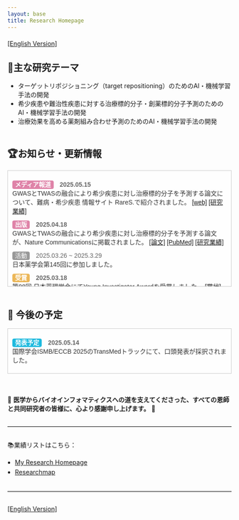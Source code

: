 ```yaml
---
layout: base
title: Research Homepage
---
```


<div style="margin-top: 20px;">
  <a href="./en/index.html" rel="noopener noreferrer">
    [English Version]
  </a>
</div>

## 💎**主な研究テーマ**
- ターゲットリポジショニング（target repositioning）のためのAI・機械学習手法の開発
- 希少疾患や難治性疾患に対する治療標的分子・創薬標的分子予測のためのAI・機械学習手法の開発
- 治療効果を高める薬剤組み合わせ予測のためのAI・機械学習手法の開発
<br><br>


## 🏆**お知らせ・更新情報**

<div style="max-height: 240px; overflow-y: auto; border: 1px solid #ccc; padding: 10px; background-color: #fefefe;">

<dl style="margin: 0; font-family: 'Noto Sans JP', sans-serif;">
  
  <dt style="font-weight: bold; margin-top: 10px;">
    <span style="background-color: #DF83A8; color: white; padding: 2px 6px; border-radius: 4px; font-size: 0.85rem;">メディア報道</span>
    <time style="margin-left: 10px; color: #666;">2025.05.15</time>
  </dt>
  <dd style="margin: 0 0 10px 0;">
    <a href="#" style="text-decoration: none; color: #333;">
    GWASとTWASの融合により希少疾患に対し治療標的分子を予測する論文について、難病・希少疾患 情報サイト RareS.で紹介されました。 
    <a href="https://raresnet.com/250515-01/" target="_blank" rel="noopener noreferrer">[web]</a>
    <a href="/achievements.html" rel="noopener noreferrer">[研究業績]</a>
    </a>
  </dd>

  <dt style="font-weight: bold; margin-top: 10px;">
    <span style="background-color: #DF83A8; color: white; padding: 2px 6px; border-radius: 4px; font-size: 0.85rem;">出版</span>
    <time style="margin-left: 10px; color: #666;">2025.04.18</time>
  </dt>
  <dd style="margin: 0 0 10px 0;">
    <a href="#" style="text-decoration: none; color: #333;">
    GWASとTWASの融合により希少疾患に対し治療標的分子を予測する論文が、Nature Communicationsに掲載されました。 
    <a href="https://doi.org/10.1038/s41467-025-58464-4" target="_blank" rel="noopener noreferrer">[論文]</a>
    <a href="https://pubmed.ncbi.nlm.nih.gov/40251160/" target="_blank" rel="noopener noreferrer">[PubMed]</a>
    <a href="/achievements.html" rel="noopener noreferrer">[研究業績]</a>
    </a>
  </dd>

  <dt>
    <span style="background-color: #999; color: white; padding: 2px 6px; border-radius: 4px; font-size: 0.85rem;">活動</span>
    <time style="margin-left: 10px; color: #666;">2025.03.26 ~ 2025.3.29</time>
  </dt>
  <dd style="margin: 0 0 10px 0;">
    <a href="#" style="text-decoration: none; color: #333;">日本薬学会第145回に参加しました。
    </a>
  </dd>

  <dt style="font-weight: bold; margin-top: 10px;">
    <span style="background-color: #ECB758; color: white; padding: 2px 6px; border-radius: 4px; font-size: 0.85rem;">受賞</span>
    <time style="margin-left: 10px; color: #666;">2025.03.18</time>
  </dt>
  <dd style="margin: 0 0 10px 0;">
    <a href="#" style="text-decoration: none; color: #333;">
      第98回 日本薬理学会にてYoung Investigator Awardを受賞しました。 
    <a href="/assets/docs/appw2025_award.jpg" target="_blank" rel="noopener noreferrer">[賞状]</a>
    </a>
  </dd>

  <dt>
    <span style="background-color: #999; color: white; padding: 2px 6px; border-radius: 4px; font-size: 0.85rem;">活動</span>
    <time style="margin-left: 10px; color: #666;">2025.3.17 ~ 2025.3.19</time>
  </dt>
  <dd style="margin: 0 0 10px 0;">
    <a href="#" style="text-decoration: none; color: #333;">第98回 日本薬理学会（APPW2025）に参加しました。
    </a>
  </dd>


</dl>
</div>
<br>


<h2 style="font-weight: bold;">📅 今後の予定</h2>

<div style="max-height: 240px; overflow-y: auto; border: 1px solid #ccc; padding: 10px; background-color: #fefefe;">

<dl style="margin: 0; font-family: 'Noto Sans JP', sans-serif;">

  <dt style="font-weight: bold; margin-top: 10px;">
    <span style="background-color: #1EBADE; color: white; padding: 2px 6px; border-radius: 4px; font-size: 0.85rem;">発表予定</span>
    <time style="margin-left: 10px; color: #666;">2025.05.14</time>
  </dt>
  <dd style="margin: 0 0 10px 0;"><a href="#" style="text-decoration: none; color: #333;">
    国際学会ISMB/ECCB 2025のTransMedトラックにて、口頭発表が採択されました。</a></dd>

</dl>
</div>
<br><br>

🌸 **医学からバイオインフォマティクスへの道を支えてくださった、すべての恩師と共同研究者の皆様に、心より感謝申し上げます。** 🌸


<hr style="margin: 30px 0; border: none; border-top: 1px solid #ccc;" />
<!-- 🔽 ニュースボックスの外に出すには、divの外で新しいセクションを開始 -->

<div style="margin-top: 20px;">
  <p>📚業績リストはこちら：</p>
  <ul style="margin: 0; padding-left: 1.2em; line-height: 1.6;">
    <li>
      <a href="https://satoko-namba.github.io/achievements.html" rel="noopener noreferrer">
        My Research Homepage
      </a>
    </li>
    <li>
      <a href="https://researchmap.jp/namba_satoko" target="_blank" rel="noopener noreferrer">
        Researchmap
      </a>
    </li>
  </ul>
</div>


<hr style="margin: 30px 0; border: none; border-top: 1px solid #ccc;" />

<div style="margin-top: 20px;">
  <a href="./en/index.html" rel="noopener noreferrer">
    [English Version]
  </a>
</div>

